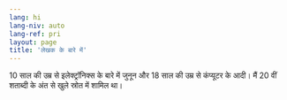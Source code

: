 ```yaml
---
lang: hi
lang-niv: auto
lang-ref: pri
layout: page
title: 'लेखक के बारे में'
---
```


10 साल की उम्र से इलेक्ट्रॉनिक्स के बारे में जुनून और 18 साल की उम्र से कंप्यूटर के आदी। मैं 20 वीं शताब्दी के अंत से खुले स्रोत में शामिल था।


